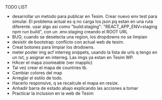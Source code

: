 TODO LIST

- desarrollar un metodo para publicar en Tesim. Crear nuevo env test para simular.
     El problema actual es q no carga los json pq estan en una ruta diferente.
     usar algo asi como   "build:staging": "REACT_APP_ENV=staging npm run build",
     con un .env.staging creando el ROOT URL
- BUG; cuando se deselecta una region, los dropdowns no se limpian
- desistir de bootstrap: conflicto con actual web de tesim.
- Creat botones para limpiar los drodowns.
- meter poster img acf interreg snippets, usando la lista de urls q tengo en un txt,
     y asignar en interreg. Las imgs ya estan en Tesim WP.
- HAcer el mapa zoomeable (ver mapplic)
- Tal vez crear el mapa de countries tb.
- Cambiar colores del map
- Arreglar el estilo de todo.
- Hacerlo responsive, q se recalcule el mapa en resize.
- Anhadir barra de estado abajo explicando las acciones a tomar
- Practicar la inclusion en la web de Tesim
